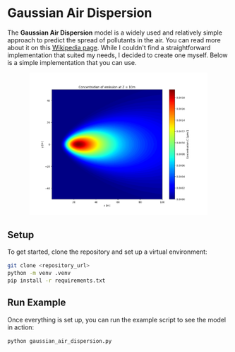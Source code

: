 # Gaussian Air Dispersion

The **Gaussian Air Dispersion** model is a widely used and relatively simple approach to predict the spread of pollutants in the air. You can read more about it on this [Wikipedia page](https://en.m.wikipedia.org/wiki/Atmospheric_dispersion_modeling#Gaussian_air_pollutant_dispersion_equation). While I couldn't find a straightforward implementation that suited my needs, I decided to create one myself. Below is a simple implementation that you can use.

<center>
    <img src="docs/Figure_1.png" width="80%" alt="Gaussian Air Dispersion Example">
</center>

## Setup

To get started, clone the repository and set up a virtual environment:

```bash
git clone <repository_url>
python -m venv .venv
pip install -r requirements.txt
```

## Run Example

Once everything is set up, you can run the example script to see the model in action:

```
python gaussian_air_dispersion.py
```